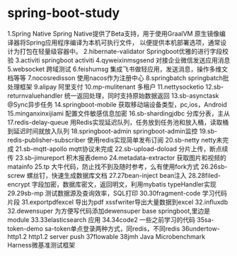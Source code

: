 # spring-boot-study
1.Spring Native
	Spring Native提供了Beta支持，用于使用GraalVM 原生镜像编译器将Spring应用程序编译为本机可执行文件，
	以便提供本机部署选项，通常设计为打包在轻量级容器中。
2.hibernate-validator
	Springboot优雅的进行字段校验
3.activiti
	springboot activiti
4.qyweixinmsgsend
	对接企业微信发送应用消息
5.websocket
	跨域测试
6.feishumsg
	集成飞书做轻应用，发送消息，操作多维文档等等
7.nocosredisson
	使用nacos作为注册中心
8.springbatch
	springbatch批处理框架
9.alipay
	阿里支付
10.mp-mulitenant
	多租户
11.nettysocketio
12.sb-returnvaluehandler
	统一返回处理，同时支持原始数据返回
13.sb-asynctask
	@Sync异步任务
14.springboot-mobile
	获取移动端设备类型，pc,ios，Android
15.minganxinxijiami
	配置文件敏感信息加密
16.sb-shardingjdbc
	分库分表，主从
17.redis-delay-queue
	用Redis实现延迟队列，任务放到任务池和放入桶，读取桶到延迟时间就放入队列
18.springboot-admin
	springboot-admin监控
19.sb-redis-publisher-subscriber
	使用redis实现简单发布订阅
20.sb-netty
	netty未完成
21.sb-mqtt-apollo
	mqtt协议未完成
22.sb-upload-doload
	分片上传，断点续传
23.sb-jimureport
	积木报表demo
24.metadata-extractor
	获取图片和视频的matainfo
25.tp
	大牛代码，防止找不到及随时参考，么有使用fork方式
26.26sb-screw
	螺丝钉，快速生成数据库文档
27.27bean-inject
	bean注入
28.28filed-encrypt
	字段加密，数据库密文，返回明文，利用mybatis typeHandler实现
29.29sb-mp
	测试数据源及查询效率，SQL打印
30.30fragment-code
	学习代码片段
31.exportpdfexcel
	导出为pdf
	xssfwriter导出大量数据到excel
32.influxdb
32.dewensuper
	为方便写代码添加dewensuper base springboot,里边是module
33.33elasticsearch
	应用
34.34code2
	一些之前学习的代码
35sa-token-demo
	sa-token单点登录两种方式，同redis，不同redis
36undertow-http1.2
	http1.2 server push
37flowable
38jmh
	Java Microbenchmark Harness微基准测试框架
	